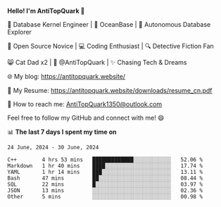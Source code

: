 
**Hello! I'm AntiTopQuark 👋**

🔧 Database Kernel Engineer | 🌊 OceanBase | 🤖 Autonomous Database Explorer

🌱 Open Source Novice | 💻 Coding Enthusiast | 🔍 Detective Fiction Fan

😸 Cat Dad x2 | 🎉 @AntiTopQuark | ✨ Chasing Tech & Dreams

🌐 My blog: https://antitopquark.website/

📄 My Resume: https://antitopquark.website/downloads/resume_cn.pdf

📧 How to reach me: AntiTopQuark1350@outlook.com

Feel free to follow my GitHub and connect with me! 😄

📊 **The last 7 days I spent my time on** 

<!--START_SECTION:waka-->
```text
24 June, 2024 - 30 June, 2024

C++        4 hrs 53 mins   █████████████░░░░░░░░░░░░   52.06 % 
Markdown   1 hr 40 mins    ████░░░░░░░░░░░░░░░░░░░░░   17.74 % 
YAML       1 hr 14 mins    ███░░░░░░░░░░░░░░░░░░░░░░   13.11 % 
Bash       47 mins         ██░░░░░░░░░░░░░░░░░░░░░░░   08.44 % 
SQL        22 mins         █░░░░░░░░░░░░░░░░░░░░░░░░   03.97 % 
JSON       13 mins         ░░░░░░░░░░░░░░░░░░░░░░░░░   02.36 % 
Other      5 mins          ░░░░░░░░░░░░░░░░░░░░░░░░░   00.98 %
```
<!--END_SECTION:waka-->


